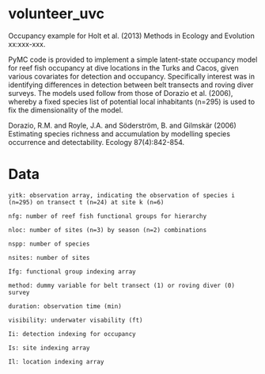 volunteer_uvc
=============

Occupancy example for Holt et al. (2013) Methods in Ecology and Evolution xx:xxx-xxx.

PyMC code is provided to implement a simple latent-state occupancy model for reef fish occupancy at dive locations in the Turks and Cacos, given various covariates for detection and occupancy. Specifically interest was in identifying differences in detection between belt transects and roving diver surveys. The models used follow from those of Dorazio et al. (2006), whereby a fixed species list of potential local inhabitants (n=295) is used to fix the dimensionality of the model.





Dorazio, R.M. and Royle, J.A. and Söderström, B. and Gilmskär (2006) Estimating species richness and accumulation by modelling species occurrence and detectability. Ecology 87(4):842-854.



Data
====

	yitk: observation array, indicating the observation of species i (n=295) on transect t (n=24) at site k (n=6)

	nfg: number of reef fish functional groups for hierarchy

	nloc: number of sites (n=3) by season (n=2) combinations

	nspp: number of species

	nsites: number of sites

	Ifg: functional group indexing array

	method: dummy variable for belt transect (1) or roving diver (0) survey

	duration: observation time (min)

	visibility: underwater visability (ft)

	Ii: detection indexing for occupancy 

	Is: site indexing array

	Il: location indexing array






